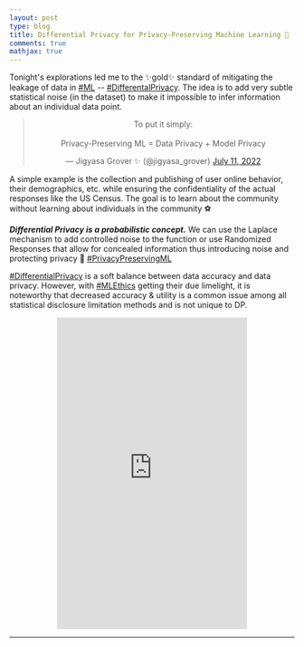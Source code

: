 ```yaml
---
layout: post
type: blog
title: Differential Privacy for Privacy-Preserving Machine Learning 🔐
comments: true
mathjax: true
---
```


<p>Tonight's explorations led me to the ✨gold✨ standard of mitigating the leakage of data in <a href="https://twitter.com/hashtag/ML">#ML</a> -- <a href="https://twitter.com/hashtag/DifferentalPrivacy">#DifferentalPrivacy</a>. The idea is to add very subtle statistical noise (in the dataset) to make it impossible to infer information about an individual data point.</p>

<center>
  <blockquote class="twitter-tweet"><p lang="en" dir="ltr">To put it simply:<br><br>Privacy-Preserving ML = Data Privacy + Model Privacy</p>&mdash; Jigyasa Grover ✨ (@jigyasa_grover) <a href="https://twitter.com/jigyasa_grover/status/1546358987016155136?ref_src=twsrc%5Etfw">July 11, 2022</a></blockquote> <script async src="https://platform.twitter.com/widgets.js" charset="utf-8"></script>
</center>

<p>A simple example is the collection and publishing of user online behavior, their demographics, etc. while ensuring the confidentiality of the actual responses like the US Census. The goal is to learn about the community without learning about individuals in the community ⚽️</p>

<p><strong><em>Differential Privacy is a probabilistic concept.</em></strong> We can use the Laplace mechanism to add controlled noise to the function or use Randomized Responses that allow for concealed information thus introducing noise and protecting privacy 🔐 <a href="https://twitter.com/hashtag/PrivacyPreservingML">#PrivacyPreservingML</a></p>

<p><a href="https://twitter.com/hashtag/DifferentialPrivacy">#DifferentialPrivacy</a> is a soft balance between data accuracy and data privacy. However, with <a href="https://twitter.com/hashtag/MLEthics">#MLEthics</a> getting their due limelight, it is noteworthy that decreased accuracy &amp; utility is a common issue among all statistical disclosure limitation methods and is not unique to DP.</p>

<center>
  <iframe type="text/html" width="336" height="550" frameborder="0" allowfullscreen style="max-width:100%" src="https://read.amazon.com/kp/card?asin=B08RN47C5T&preview=inline&linkCode=kpe&ref_=cm_sw_r_kb_dp_SM5Z75YRJTFFDKF860QN&tag=mobile0a1329f-20" ></iframe>
 </center>
 
<hr>
